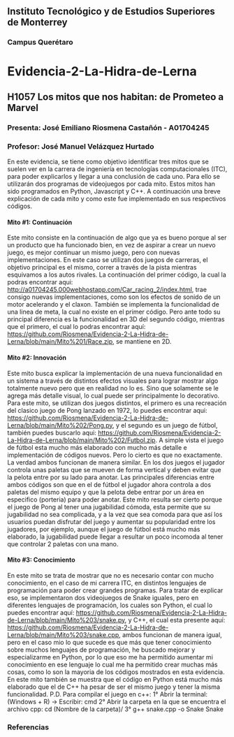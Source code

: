 ## Instituto Tecnológico y de Estudios Superiores de Monterrey
### Campus Querétaro
# Evidencia-2-La-Hidra-de-Lerna
## H1057 Los mitos que nos habitan: de Prometeo a Marvel
### Presenta: José Emiliano Riosmena Castañón - A01704245
### Profesor: José Manuel Velázquez Hurtado
En este evidencia, se tiene como objetivo identificar tres mitos que se suelen ver en la carrera de ingeniería en tecnologías computacionales (ITC), para poder explicarlos y llegar a una conclusión de cada uno. Para ello se utilizarán dos programas de videojuegos por cada mito. Estos mitos han sido programados en Python, Javascript y C++. A continuación una breve explicación de cada mito y como este fue implementado en sus respectivos códigos.
#### Mito #1: Continuación
Este mito consiste en la continuación de algo que ya es bueno porque al ser un producto que ha funcionado bien, en vez de aspirar a crear un nuevo juego, es mejor continuar un mismo juego, pero con nuevas implementaciones. En este caso se utilizan dos juegos de carreras, el objetivo principal es el mismo, correr a través de la pista mientras esquivamos a los autos rivales. La continuación del primer código, la cual la podras encontrar aqui: http://a01704245.000webhostapp.com/Car_racing_2/index.html, trae consigo nuevas implementaciones, como son los efectos de sonido de un motor acelerando y el claxon. También se implementa la funcionalidad de una linea de meta, la cual no existe en el primer código. Pero ante todo su principal diferencia es la funcionalidad en 3D del segundo código, mientras que el primero, el cual lo podras encontrar aquí: https://github.com/Riosmena/Evidencia-2-La-Hidra-de-Lerna/blob/main/Mito%201/Race.zip, se mantiene en 2D.
#### Mito #2: Innovación
Este mito busca explicar la implementación de una nueva funcionalidad en un sistema a través de distintos efectos visuales para lograr mostrar algo totalmente nuevo pero que en realidad no lo es. Sino que solamente se le agrega más detalle visual, lo cual puede ser principalmente lo decorativo. Para este mito, se utilizan dos juegos distintos, el primero es una recreación del clasico juego de Pong lanzado en 1972, lo puedes encontrar aqui: https://github.com/Riosmena/Evidencia-2-La-Hidra-de-Lerna/blob/main/Mito%202/Pong.py, y el segundo es un juego de fútbol, también puedes buscarlo aqui: https://github.com/Riosmena/Evidencia-2-La-Hidra-de-Lerna/blob/main/Mito%202/Futbol.zip. A simple vista el juego de fútbol esta mucho más elaborado con mucho más detalle e implementación de códigos nuevos. Pero lo cierto es que no exactamente. La verdad ambos funcionan de manera similar. En los dos juegos el jugador controla unas paletas que se mueven de forma vertical y deben evitar que la pelota entre por su lado para anotar. Las principales diferencias entre ambos códigos son que en el de fútbol el jugador ahora controla a dos paletas del mismo equipo y que la pelota debe entrar por un área en especifico (porteria) para poder anotar.
Este mito resulta ser cierto porque el juego de Pong al tener una jugabilidad cómoda, esta permite que su jugabilidad no sea complicada, y a la vez que sea comoda para que así los usuarios puedan disfrutar del juego y aumentar su popularidad entre los jugadores, por ejemplo, aunque el juego de fútbol está mucho más elaborado, la jugabilidad puede llegar a resultar un poco incomoda al tener que controlar 2 paletas con una mano.
#### Mito #3: Conocimiento
En este mito se trata de mostrar que no es necesario contar con mucho conocimiento, en el caso de mi carrera ITC, en distintos lenguajes de programación para poder crear grandes programas. Para tratar de explicar eso, se implementaron dos videojuegos de Snake iguales, pero en diferentes lenguajes de programación, los cuales son Python, el cual lo puedes encontrar aquí: https://github.com/Riosmena/Evidencia-2-La-Hidra-de-Lerna/blob/main/Mito%203/snake.py, y C++, el cual esta presente aquí: https://github.com/Riosmena/Evidencia-2-La-Hidra-de-Lerna/blob/main/Mito%203/snake.cpp, ambos funcionan de manera igual, pero en el caso mio lo que sucede es que más que tener conocimiento sobre muchos lenguajes de programación, he buscado mejorar y especializarme en Python, por lo que eso me ha permitido aumentar mi conocimiento en ese lenguaje lo cual me ha permitido crear muchas más cosas, como lo son la mayoria de los códigos mostrados en esta evidencia. En este mito también se muestra que el código en Python está mucho más elaborado que el de C++ ha pesar de ser el mismo juego y tener la misma funcionalidad.
P.D. Para compilar el juego en c++:
1° Abrir la terminal: (Windows + R) → Escribir: cmd
2° Abrir la carpeta en la que se encuentra el archivo cpp: cd (Nombre de la carpeta)/
3° g++ snake.cpp -o Snake
   Snake
### Referencias
